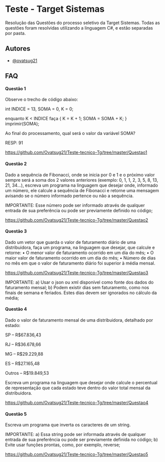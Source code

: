 
# Teste - Target Sistemas

Resolução das Questões do processo seletivo da Target Sistemas.
Todas as questões foram resolvidas utilizando a linguagem C#, e estão separadas por pasta.


## Autores

- [@ovatsug21](https://www.github.com/ovatsug21)


## FAQ

#### Questão 1 

Observe o trecho de código abaixo:

int INDICE = 13, SOMA = 0, K = 0;

enquanto K < INDICE faça
{
K = K + 1;
SOMA = SOMA + K;
}
imprimir(SOMA);

Ao final do processamento, qual será o valor da variável SOMA?

RESP: 91

https://github.com/Ovatsug21/Teste-tecnico-Tg/tree/master/Questao1
#### Questão 2

Dado a sequência de Fibonacci, onde se inicia por 0 e 1 e o próximo valor sempre será a soma dos 2 valores anteriores (exemplo: 0, 1, 1, 2, 3, 5, 8, 13, 21, 34...), escreva um programa na linguagem que desejar onde, informado um número, ele calcule a sequência de Fibonacci e retorne uma mensagem avisando se o número informado pertence ou não a sequência.

IMPORTANTE:
Esse número pode ser informado através de qualquer entrada de sua preferência ou pode ser previamente definido no código;

https://github.com/Ovatsug21/Teste-tecnico-Tg/tree/master/Questao2

#### Questão 3

Dado um vetor que guarda o valor de faturamento diário de uma distribuidora, faça um programa, na linguagem que desejar, que calcule e retorne:
• O menor valor de faturamento ocorrido em um dia do mês;
• O maior valor de faturamento ocorrido em um dia do mês;
• Número de dias no mês em que o valor de faturamento diário foi superior à média mensal.

https://github.com/Ovatsug21/Teste-tecnico-Tg/tree/master/Questao3

IMPORTANTE:
a) Usar o json ou xml disponível como fonte dos dados do faturamento mensal;
b) Podem existir dias sem faturamento, como nos finais de semana e feriados. Estes dias devem ser ignorados no cálculo da média;

#### Questão 4

Dado o valor de faturamento mensal de uma distribuidora, detalhado por estado:

SP – R$67.836,43

RJ – R$36.678,66

MG – R$29.229,88

ES – R$27.165,48

Outros – R$19.849,53

Escreva um programa na linguagem que desejar onde calcule o percentual de representação que cada estado teve dentro do valor total mensal da distribuidora.

https://github.com/Ovatsug21/Teste-tecnico-Tg/tree/master/Questao4

#### Questão 5

Escreva um programa que inverta os caracteres de um string.

IMPORTANTE:
a) Essa string pode ser informada através de qualquer entrada de sua preferência ou pode ser previamente definida no código;
b) Evite usar funções prontas, como, por exemplo, reverse;

https://github.com/Ovatsug21/Teste-tecnico-Tg/tree/master/Questao5